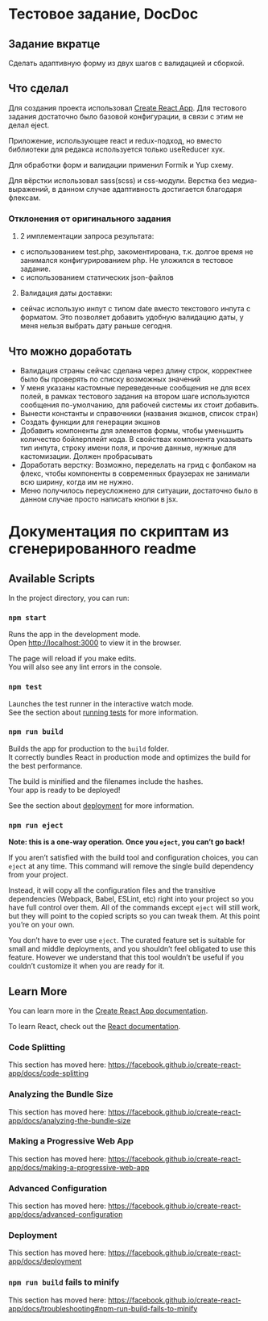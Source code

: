 # Тестовое задание, DocDoc

## Задание вкратце
Сделать адаптивную форму из двух шагов с валидацией и сборкой.

## Что сделал
Для создания проекта использовал [Create React App](https://github.com/facebook/create-react-app). Для тестового задания достаточно было базовой конфигурации, в связи с этим не делал eject.

Приложение, использующее react и redux-подход, но вместо библиотеки для редакса используется только useReducer хук.

Для обработки форм и валидации применил Formik и Yup схему.

Для вёрстки использовал sass(scss) и css-модули. Верстка без медиа-выражений, в данном случае адаптивность достигается благодаря флексам.

### Отклонения от оригинального задания
1. 2 имплементации запроса результата:
  - с использованием test.php, закоментирована, т.к. долгое время не занимался конфигурированием php. Не уложился в тестовое задание.
  - с использованием статических json-файлов
2. Валидация даты доставки:
  - сейчас использую инпут с типом date вместо текстового инпута с форматом. Это позволяет добавить удобную валидацию даты, у меня нельзя выбрать дату раньше сегодня.

## Что можно доработать
- Валидация страны сейчас сделана через длину строк, корректнее было бы проверять по списку возможных значений
- У меня указаны кастомные переведенные сообщения не для всех полей, в рамках тестового задания на втором шаге используются сообщения по-умолчанию, для рабочей системы их стоит добавить.
- Вынести константы и справочники (названия экшнов, список стран)
- Создать функции для генерации экшнов
- Добавить компоненты для элементов формы, чтобы уменьшить количество бойлерплейт кода. В свойствах компонента указывать тип инпута, строку имени поля, и прочие данные, нужные для кастомизации. Должен пробрасывать
- Доработать верстку: Возможно, переделать на грид с фолбаком на флекс, чтобы компоненты в современных браузерах не занимали всю ширину, когда им не нужно.
- Меню получилось переусложнено для ситуации, достаточно было в данном случае просто написать кнопки в jsx.


# Документация по скриптам из сгенерированного readme

## Available Scripts

In the project directory, you can run:

### `npm start`

Runs the app in the development mode.<br>
Open [http://localhost:3000](http://localhost:3000) to view it in the browser.

The page will reload if you make edits.<br>
You will also see any lint errors in the console.

### `npm test`

Launches the test runner in the interactive watch mode.<br>
See the section about [running tests](https://facebook.github.io/create-react-app/docs/running-tests) for more information.

### `npm run build`

Builds the app for production to the `build` folder.<br>
It correctly bundles React in production mode and optimizes the build for the best performance.

The build is minified and the filenames include the hashes.<br>
Your app is ready to be deployed!

See the section about [deployment](https://facebook.github.io/create-react-app/docs/deployment) for more information.

### `npm run eject`

**Note: this is a one-way operation. Once you `eject`, you can’t go back!**

If you aren’t satisfied with the build tool and configuration choices, you can `eject` at any time. This command will remove the single build dependency from your project.

Instead, it will copy all the configuration files and the transitive dependencies (Webpack, Babel, ESLint, etc) right into your project so you have full control over them. All of the commands except `eject` will still work, but they will point to the copied scripts so you can tweak them. At this point you’re on your own.

You don’t have to ever use `eject`. The curated feature set is suitable for small and middle deployments, and you shouldn’t feel obligated to use this feature. However we understand that this tool wouldn’t be useful if you couldn’t customize it when you are ready for it.

## Learn More

You can learn more in the [Create React App documentation](https://facebook.github.io/create-react-app/docs/getting-started).

To learn React, check out the [React documentation](https://reactjs.org/).

### Code Splitting

This section has moved here: https://facebook.github.io/create-react-app/docs/code-splitting

### Analyzing the Bundle Size

This section has moved here: https://facebook.github.io/create-react-app/docs/analyzing-the-bundle-size

### Making a Progressive Web App

This section has moved here: https://facebook.github.io/create-react-app/docs/making-a-progressive-web-app

### Advanced Configuration

This section has moved here: https://facebook.github.io/create-react-app/docs/advanced-configuration

### Deployment

This section has moved here: https://facebook.github.io/create-react-app/docs/deployment

### `npm run build` fails to minify

This section has moved here: https://facebook.github.io/create-react-app/docs/troubleshooting#npm-run-build-fails-to-minify
